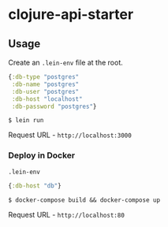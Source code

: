 # clojure-api-starter

## Usage

Create an `.lein-env` file at the root.
```clj
{:db-type "postgres"
 :db-name "postgres"
 :db-user "postgres"
 :db-host "localhost"
 :db-password "postgres"}
```

```
$ lein run
```

Request URL - `http://localhost:3000`

### Deploy in Docker

`.lein-env`

```clj
{:db-host "db"}
 ```
```
$ docker-compose build && docker-compose up
```

Request URL - `http://localhost:80`